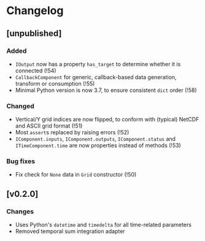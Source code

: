 # Changelog

## [unpublished]

### Added

* `IOutput` now has a property `has_target` to determine whether it is connected (!54)
* `CallbackComponent` for generic, callback-based data generation, transform or consumption (!55)
* Minimal Python version is now 3.7, to ensure consistent `dict` order (!58)

### Changed

* Vertical/Y grid indices are now flipped, to conform with (typical) NetCDF and ASCII grid format (!51)
* Most `assert`s replaced by raising errors (!52)
* `IComponent.inputs`, `IComponent.outputs`, `IComponent.status` and `ITimeComponent.time` are now properties instead of methods (!53)

### Bug fixes

* Fix check for `None` data in `Grid` constructor (!50)

## [v0.2.0]

### Changes

* Uses Python's `datetime` and `timedelta` for all time-related parameters
* Removed temporal sum integration adapter
